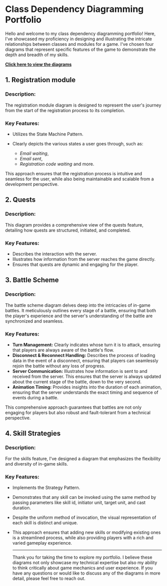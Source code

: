 # Class Dependency Diagramming Portfolio
Hello and welcome to my class dependency diagramming portfolio! Here, I've showcased my proficiency in designing and illustrating the intricate relationships between classes and modules for a game. I've chosen four diagrams that represent specific features of the game to demonstrate the depth and breadth of my skills.

[**Click here to view the diagrams**](https://miro.com/app/board/uXjVMv5eKEQ=/?share_link_id=135373466155)

## 1. Registration module
### Description:
The registration module diagram is designed to represent the user's journey from the start of the registration process to its completion.
### Key Features:

- Utilizes the State Machine Pattern.

- Clearly depicts the various states a user goes through, such as: 

  - *Email waiting*,
  - *Email sent*,
  - *Registration code waiting* and more.
  

This approach ensures that the registration process is intuitive and seamless for the user, while also being maintainable and scalable from a development perspective.
## 2. Quests
### Description:
This diagram provides a comprehensive view of the quests feature, detailing how quests are structured, initiated, and completed.

### Key Features:

- Describes the interaction with the server.
- Illustrates how information from the server reaches the game directly.
- Ensures that quests are dynamic and engaging for the player.

## 3. Battle Scheme
### Description:
The battle scheme diagram delves deep into the intricacies of in-game battles. It meticulously outlines every stage of a battle, ensuring that both the player's experience and the server's understanding of the battle are synchronized and seamless.

### Key Features:

- **Turn Management:** Clearly indicates whose turn it is to attack, ensuring that players are always aware of the battle's flow.
- **Disconnect & Reconnect Handling:** Describes the process of loading data in the event of a disconnect, ensuring that players can seamlessly rejoin the battle without any loss of progress.
- **Server Communication:** Illustrates how information is sent to and received from the server. This ensures that the server is always updated about the current stage of the battle, down to the very second.
- **Animation Timing:** Provides insights into the duration of each animation, ensuring that the server understands the exact timing and sequence of events during a battle.

This comprehensive approach guarantees that battles are not only engaging for players but also robust and fault-tolerant from a technical perspective.
  ## 4. Skill Strategies
### Description:
For the skills feature, I've designed a diagram that emphasizes the flexibility and diversity of in-game skills.

### Key Features:

- Implements the Strategy Pattern.
- Demonstrates that any skill can be invoked using the same method by passing parameters like skill id, initiator unit, target unit, and cast duration.
- Despite the uniform method of invocation, the visual representation of each skill is distinct and unique.
- This approach ensures that adding new skills or modifying existing ones is a streamlined process, while also providing players with a rich and varied gameplay experience.

  ____
  Thank you for taking the time to explore my portfolio. I believe these diagrams not only showcase my technical expertise but also my ability to think critically about game mechanics and user experience. If you have any questions or would like to discuss any of the diagrams in more detail, please feel free to reach out.
